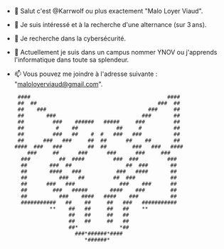 - 👋 Salut c'est @Karrwolf ou plus exactement "Malo Loyer Viaud".
- 👀 Je suis intéressé et à la recherche d'une alternance (sur 3 ans).
- 💞️ Je recherche dans la cybersécurité.
- 🌱 Actuellement je suis dans un campus nommer YNOV ou j'apprends l'informatique dans toute sa splendeur.
- 📫 Vous pouvez me joindre à l'adresse suivante : "maloloyerviaud@gmail.com".

       ####                                           ####
       ##  ##                                      ###  ##
       ##    ###                                ###     ##
       ##       ###                           ###       ##
       ##         ###    ######   #####     ###         ##
       ##          #    ##            ##     #          ##
       ##         ###   ##    #  #   ###   ###          ##
       ##      ###   ###     ##  ##      ##    ##       ##
      ####  ###   ###        ##  ##        ###   ###   ####
          ###     ##      ###      ###      ###     ###
        ###         ##  ####         ###  ###         ###
        ##       ###  ##                 ##  ###       ##
        ##       ####   ###           ###   ####       ##
        ##          ###   ##         ##  ###           ##
        ##      ###   ###              ###    ###      ##
        ##        ###   #####       ####    ###        ##
        ##          ###    ####   ####    ###          ##
        ###########   ##    ##     ##   ###   ###########
                 **    ##   ##     ##   ##    **
                       ##   ##     ##   ##
                       ##   ##     ##   ##
                       ##*             *##
                         ###*######*####
                            *######*
